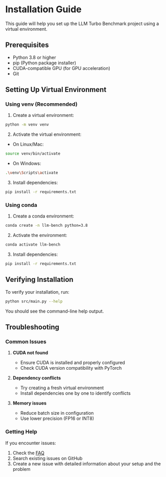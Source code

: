 # Installation Guide

This guide will help you set up the LLM Turbo Benchmark project using a virtual environment.

## Prerequisites

- Python 3.8 or higher
- pip (Python package installer)
- CUDA-compatible GPU (for GPU acceleration)
- Git

## Setting Up Virtual Environment

### Using venv (Recommended)

1. Create a virtual environment:
```bash
python -m venv venv
```

2. Activate the virtual environment:
- On Linux/Mac:
```bash
source venv/bin/activate
```
- On Windows:
```bash
.\venv\Scripts\activate
```

3. Install dependencies:
```bash
pip install -r requirements.txt
```

### Using conda

1. Create a conda environment:
```bash
conda create -n llm-bench python=3.8
```

2. Activate the environment:
```bash
conda activate llm-bench
```

3. Install dependencies:
```bash
pip install -r requirements.txt
```

## Verifying Installation

To verify your installation, run:
```bash
python src/main.py --help
```

You should see the command-line help output.

## Troubleshooting

### Common Issues

1. **CUDA not found**
   - Ensure CUDA is installed and properly configured
   - Check CUDA version compatibility with PyTorch

2. **Dependency conflicts**
   - Try creating a fresh virtual environment
   - Install dependencies one by one to identify conflicts

3. **Memory issues**
   - Reduce batch size in configuration
   - Use lower precision (FP16 or INT8)

### Getting Help

If you encounter issues:
1. Check the [FAQ](faq.md)
2. Search existing issues on GitHub
3. Create a new issue with detailed information about your setup and the problem 